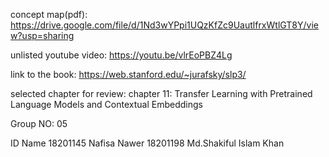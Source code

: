 concept map(pdf):
https://drive.google.com/file/d/1Nd3wYPpi1UQzKfZc9UautlfrxWtlGT8Y/view?usp=sharing


unlisted youtube video:
https://youtu.be/vlrEoPBZ4Lg

link to the book: 
https://web.stanford.edu/~jurafsky/slp3/

selected chapter for review:
chapter 11: Transfer Learning with Pretrained Language Models and Contextual Embeddings


Group NO: 05

ID              Name
18201145        Nafisa Nawer
18201198        Md.Shakiful Islam Khan
